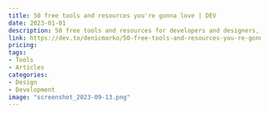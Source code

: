 ```yaml
---
title: 50 free tools and resources you're gonna love | DEV
date: 2023-01-01
description: 50 free tools and resources for developers and designers, covering everything from code editors and design tools to stock photos and sound effects.
link: https://dev.to/denicmarko/50-free-tools-and-resources-you-re-gonna-love-4hd0
pricing: 
tags: 
- Tools
- Articles
categories: 
- Design
- Development 
image: "screenshot_2023-09-13.png"
---
```

